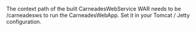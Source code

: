 The context path of the built CarneadesWebService WAR needs to be /carneadesws to run the CarneadesWebApp.
Set it in your Tomcat / Jetty configuration.
